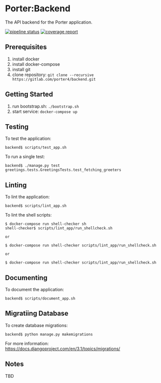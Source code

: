 # Porter:Backend
The API backend for the Porter application.

[![pipeline status](https://gitlab.com/porter4/backend/badges/master/pipeline.svg)](https://gitlab.com/porter4/backend/-/commits/master)
[![coverage report](https://gitlab.com/porter4/backend/badges/master/coverage.svg?job=integration-test)](https://gitlab.com/porter4/backend/-/commits/master)

Prerequisites
-------------
1. install docker
1. install docker-compose
1. install git
1. clone repository: `git clone --recursive https://gitlab.com/porter4/backend.git`

Getting Started
---------------
1. run bootstrap.sh: `./bootstrap.sh`
1. start service: `docker-compose up`

Testing
-------
To test the application:

    backend$ scripts/test_app.sh

To run a single test:

    backend$ ./manage.py test greetings.tests.GreetingsTests.test_fetching_greeters

Linting
-------
To lint the application:

    backend$ scripts/lint_app.sh

To lint the shell scripts:

    $ docker-compose run shell-checker sh
    shell-checker$ scripts/lint_app/run_shellcheck.sh

    or

    $ docker-compose run shell-checker scripts/lint_app/run_shellcheck.sh

    or

    $ docker-compose run shell-checker scripts/lint_app/run_shellcheck.sh

Documenting
-----------
To document the application:

    backend$ scripts/document_app.sh

Migratiing Database
-------------------
To create database migrations:

    backend$ python manage.py makemigrations

For more information: https://docs.djangoproject.com/en/3.1/topics/migrations/

Notes
-----
TBD

